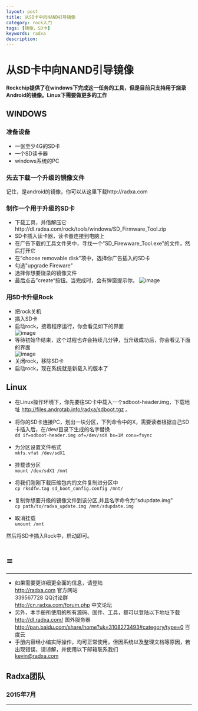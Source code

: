 ```yaml
---
layout: post
title: 从SD卡中向NAND引导镜像  
category: rock入门
tags: [镜像，SD卡]
keywords: radxa
description: 
---
```


# 从SD卡中向NAND引导镜像  

**Rockchip提供了在windows下完成这一任务的工具，但是目前只支持用于烧录Android的镜像。Linux下需要做更多的工作**  


## WINDOWS  
### 准备设备  

* 一张至少4G的SD卡  
* 一个SD读卡器  
* windows系统的PC  

### 先去下载一个升级的镜像文件  

记住，是android的镜像，你可以从这里下载http://radxa.com  

### 制作一个用于升级的SD卡  

* 下载工具，并借解压它http://dl.radxa.com/rock/tools/windows/SD_Firmware_Tool.zip  
* SD卡插入读卡器，读卡器连接到电脑上  
* 在广告下载的工具文件夹中，寻找一个“SD_Firewware_Tool.exe"的文件，然后打开它  
* 在”choose removable disk"项中，选择你广告插入的SD卡  
* 勾选"upgrade Fireware"  
* 选择你想要烧录的镜像文件  
* 最后点击”create“按钮。当完成时，会有弹窗提示你。
![image](http://radxa.com/mw/images/b/bd/Upgrade_disk_1.jpg)  

### 用SD卡升级Rock  

* 把rock关机  
* 插入SD卡  
* 启动rock，接着程序运行，你会看见如下的界面  
	![image](http://radxa.com/mw/images/0/0d/Upgrade_disk_2.jpg)  
* 等待初始华结束，这个过程也许会持续几分钟，当升级成功后，你会看见下面的界面  
	![image](http://radxa.com/mw/images/7/73/Upgrade_disk_3.jpg)  
* 关闭rock，移除SD卡  
* 启动rock，现在系统就是新载入的版本了  


## Linux  

* 在Linux操作环境下，你先要往SD卡中载入一个sdboot-header.img，下载地址 http://files.androtab.info/radxa/sdboot.tgz 。  

* 将你的SD卡连接PC，划出一块分区，下列命令中的X，需要读者根据自己SD卡插入后，在/dev/目录下生成的名字替换  
`dd if=sdboot-header.img of=/dev/sdX bs=1M conv=fsync`  
* 为分区设置文件格式  
`mkfs.vfat /dev/sdX1`  
* 挂载该分区  
`mount /dev/sdX1 /mnt`  
* 将我们刚刚下载压缩包内的文件复制进分区中  
`cp rksdfw.tag sd_boot_config.config /mnt/`  
* 复制你想要升级的镜像文件到该分区,并且名字命令为“sdupdate.img"  
`cp path/to/radxa_update.img /mnt/sdupdate.img`  
* 取消挂载  
`umount /mnt`  

然后将SD卡插入Rock中，启动即可。  

=
=


--------------------------------------------------------------------
* 如果需要更详细更全面的信息，请登陆  
	http://radxa.com  						官方网站  
	339567728         						QQ讨论群  
	http://cn.radxa.com/forum.php					中文论坛  
* 另外，本手册所使用的所有源码、固件、工具，都可以登陆以下地址下载  
	http://dl.radxa.com/                             	      国外服务器  
	http://pan.baidu.com/share/home?uk=3108273493#category/type=0	 百度云  
* 手册内容经小编实际操作，均可正常使用，但因系统以及整理文档等原因，若出现错误，请谅解，并使用以下邮箱联系我们  
	kevin@radxa.com  

## Radxa团队  

### 2015年7月  
--------------------------------------------------------------------
